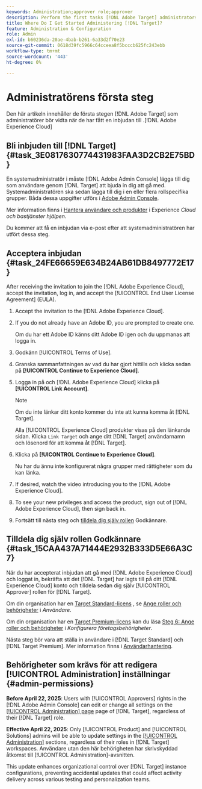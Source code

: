 ```yaml
---
keywords: Administration;approver role;approver
description: Perform the first tasks [!DNL Adobe Target] administrators should take after receiving the emailed invitation to the [!DNL Adobe Experience Cloud].
title: Where Do I Get Started Administering [!DNL Target]?
feature: Administration & Configuration
role: Admin
exl-id: b60236da-20ae-4bab-b261-6a33d2f70e23
source-git-commit: 0618d39fc5966c64cceea8f5bcccb625fc243ebb
workflow-type: tm+mt
source-wordcount: '443'
ht-degree: 0%

---
```


# Administratörens första steg

Den här artikeln innehåller de första stegen [!DNL Adobe Target] som administratörer bör vidta när de har fått en inbjudan till .[!DNL Adobe Experience Cloud]

## Bli inbjuden till [!DNL Target] {#task_3E0817630774431983FAA3D2CB2E75BD}

En systemadministratör i måste [!DNL Adobe Admin Console] lägga till dig som användare genom [!DNL Target] att bjuda in dig att gå med. Systemadministratören ska sedan lägga till dig i en eller flera rollspecifika grupper. Båda dessa uppgifter utförs i [Adobe Admin Console](https://adminconsole.adobe.com).

Mer information finns i [Hantera användare och produkter](https://experienceleague.adobe.com/docs/core-services/interface/manage-users-and-products/admin-getting-started.html?lang=sv-SE) i Experience *Cloud och bastjänster hjälpen*.

Du kommer att få en inbjudan via e-post efter att systemadministratören har utfört dessa steg.

## Acceptera inbjudan {#task_24FE66659E634B24AB61DB8497772E17}

After receiving the invitation to join the [!DNL Adobe Experience Cloud], accept the invitation, log in, and accept the [!UICONTROL End User License Agreement] (EULA).

1. Accept the invitation to the [!DNL Adobe Experience Cloud].
1. If you do not already have an Adobe ID, you are prompted to create one.

   Om du har ett Adobe ID känns ditt Adobe ID igen och du uppmanas att logga in.
1. Godkänn [!UICONTROL Terms of Use].
1. Granska sammanfattningen av vad du har gjort hittills och klicka sedan på **[!UICONTROL Continue to Experience Cloud]**.
1. Logga in på och [!DNL Adobe Experience Cloud] klicka på **[!UICONTROL Link Account]**.

   >[!NOTE]
   >
   >Om du inte länkar ditt konto kommer du inte att kunna komma åt [!DNL Target].

   Alla [!UICONTROL Experience Cloud] produkter visas på den länkande sidan. Klicka `Link Target` och ange ditt [!DNL Target] användarnamn och lösenord för att komma åt [!DNL Target].
1. Klicka på **[!UICONTROL Continue to Experience Cloud]**.

   Nu har du ännu inte konfigurerat några grupper med rättigheter som du kan länka.
1. If desired, watch the video introducing you to the [!DNL Adobe Experience Cloud].
1. To see your new privileges and access the product, sign out of [!DNL Adobe Experience Cloud], then sign back in.
1. Fortsätt till nästa steg och [tilldela dig själv rollen](/help/main/administrating-target/start-target.md#task_15CAA437A71444E2932B333D5E66A3C7) Godkännare.

## Tilldela dig själv rollen Godkännare {#task_15CAA437A71444E2932B333D5E66A3C7}

När du har accepterat inbjudan att gå med [!DNL Adobe Experience Cloud] och loggat in, bekräfta att det [!DNL Target] har lagts till på ditt [!DNL Experience Cloud] konto och tilldela sedan dig själv [!UICONTROL Approver] rollen för [!DNL Target].

Om din organisation har en [Target Standard-licens](/help/main/c-intro/intro.md#section_ACD5EFF17AAB4E979CBEFA0145CCD905) , se [Ange roller och behörigheter](/help/main/administrating-target/c-user-management/c-user-management/user-management.md#roles-permissions) i *Användare*.

Om din organisation har en [Target Premium-licens](/help/main/c-intro/intro.md#premium) kan du läsa [Steg 6: Ange roller och behörigheter](/help/main/administrating-target/c-user-management/property-channel/properties-overview.md#section_8C425E43E5DD4111BBFC734A2B7ABC80) i *Konfigurera företagsbehörigheter*.

Nästa steg bör vara att ställa in användare i [!DNL Target Standard] och [!DNL Target Premium]. Mer information finns i [Användarhantering](/help/main/administrating-target/c-user-management/user-management.md).

## Behörigheter som krävs för att redigera [!UICONTROL Administration] inställningar {#admin-permissions}

**Before April 22, 2025**: Users with [!UICONTROL Approvers] rights in the [!DNL Adobe Admin Console] can edit or change all settings on the [[!UICONTROL Administration] page](/help/main/administrating-target/administrating-target.md) page of [!DNL Target], regardless of their [!DNL Target] role.

**Effective April 22, 2025**: Only [!UICONTROL Product] and [!UICONTROL Solutions] admins will be able to update settings in the [[!UICONTROL Administration]](/help/main/administrating-target/administrating-target.md) sections, regardless of their roles in [!DNL Target] workspaces. Användare utan den här behörigheten har skrivskyddad åtkomst till [!UICONTROL Administration]-avsnitten.

This update enhances organizational control over [!DNL Target] instance configurations, preventing accidental updates that could affect activity delivery across various testing and personalization teams.
